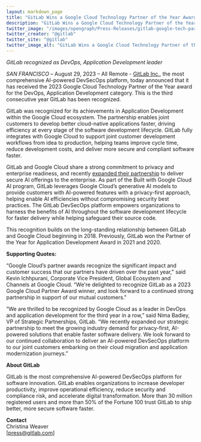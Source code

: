 ```yaml
---
layout: markdown_page
title: "GitLab Wins a Google Cloud Technology Partner of the Year Award "
description: "GitLab Wins a Google Cloud Technology Partner of the Year Award"
twitter_image: "/images/opengraph/Press-Releases/gitlab-google-tech-partner-of-year-award-2023.png"
twitter_creator: "@gitlab"
twitter_site: "@gitlab"
twitter_image_alt: "GitLab Wins a Google Cloud Technology Partner of the Year Award "
---
```


_GitLab recognized as DevOps, Application Development leader_

_SAN FRANCISCO_ – August 29, 2023 – All Remote - [GitLab Inc.](https://about.gitlab.com/), ​​the most comprehensive AI-powered DevSecOps platform, today announced that it has received the 2023 Google Cloud Technology Partner of the Year award for the DevOps, Application Development category. This is the third consecutive year GitLab has been recognized. 

GitLab was recognized for its achievements in Application Development within the Google Cloud ecosystem. The partnership enables joint customers to develop better cloud-native applications faster, driving efficiency at every stage of the software development lifecycle. GitLab fully integrates with Google Cloud to support joint customer development workflows from idea to production, helping teams improve cycle time, reduce development costs, and deliver more secure and compliant software faster.

GitLab and Google Cloud share a strong commitment to privacy and enterprise readiness, and recently [expanded their partnership](https://about.gitlab.com/press/releases/2023-05-02-gitLab-and-google-cloud-partner-to-expand-ai-assisted-capabilities.html) to deliver secure AI offerings to the enterprise. As part of the Built with Google Cloud AI program, GitLab leverages Google Cloud’s generative AI models to provide customers with AI-powered features with a privacy-first approach, helping enable AI efficiencies without compromising security best practices. The GitLab DevSecOps platform empowers organizations to harness the benefits of AI throughout the software development lifecycle for faster delivery while helping safeguard their source code. 

This recognition builds on the long-standing relationship between GitLab and Google Cloud beginning in 2018. Previously, GitLab won the Partner of the Year for Application Development Award in 2021 and 2020.

**Supporting Quotes:**

“Google Cloud’s partner awards recognize the significant impact and customer success that our partners have driven over the past year," said Kevin Ichhpurani, Corporate Vice President, Global Ecosystem and Channels at Google Cloud. "We're delighted to recognize GitLab as a 2023 Google Cloud Partner Award winner, and look forward to a continued strong partnership in support of our mutual customers."

“We are thrilled to be recognized by Google Cloud as a leader in DevOps and application development for the third year in a row,” said Nima Badiey, VP of Strategic Partnerships, GitLab. “We recently expanded our strategic partnership to meet the growing industry demand for privacy-first, AI-powered solutions that enable faster software delivery. We look forward to our continued collaboration to deliver an AI-powered DevSecOps platform to our joint customers embarking on their cloud migration and application modernization journeys.” 

**About GitLab**

GitLab is the most comprehensive AI-powered DevSecOps platform for software innovation. GitLab enables organizations to increase developer productivity, improve operational efficiency, reduce security and compliance risk, and accelerate digital transformation. More than 30 million registered users and more than 50% of the Fortune 100 trust GitLab to ship better, more secure software faster.

**Contact**
<br>
Christina Weaver
<br>
[press@gitlab.com]
<br>